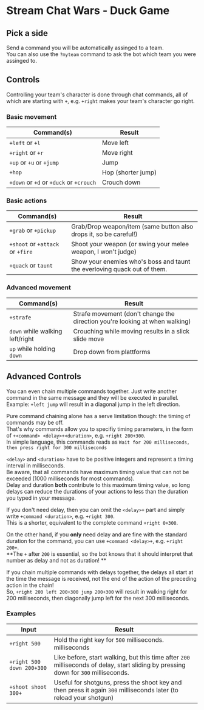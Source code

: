 # Stream Chat Wars - Duck Game

## Pick a side

Send a command you will be automatically assinged to a team. \
You can also use the `?myteam` command to ask the bot which team you were assinged to.

## Controls

Controlling your team's character is done through chat commands,
all of which are starting with `+`, e.g. `+right` makes your team's character go right.

### Basic movement

| Command(s)                              | Result             |
|-----------------------------------------|--------------------|
| `+left` or `+l`                         | Move left          |
| `+right` or `+r`                        | Move right         |
| `+up` or `+u` or `+jump`                | Jump               |
| `+hop`                                  | Hop (shorter jump) |
| `+down` or `+d` or `+duck` or `+crouch` | Crouch down        |

### Basic actions

| Command(s)                       | Result                                                                   |
|----------------------------------|--------------------------------------------------------------------------|
| `+grab` or `+pickup`             | Grab/Drop weapon/item (same button also drops it, so be careful!)        |
| `+shoot` or `+attack` or `+fire` | Shoot your weapon (or swing your melee weapon, I won't judge)            |
| `+quack` or `taunt`              | Show your enemies who's boss and taunt the everloving quack out of them. |

### Advanced movement

| Command(s)                      | Result                                                                      |
|---------------------------------|-----------------------------------------------------------------------------|
| `+strafe`                       | Strafe movement (don't change the direction you're looking at when walking) |
| `down` while walking left/right | Crouching while moving results in a slick slide move                        |
| `up` while holding `down`       | Drop down from plattforms                                                   |

## Advanced Controls

You can even chain multiple commands together.
Just write another command in the same message and they will be executed in parallel. \
Example: `+left jump` will result in a diagonal jump in the left direction.

Pure command chaining alone has a serve limitation though: the timing of commands may be off. \
That's why commands allow you to specifiy timing parameters, in the form of `+<command> <delay>+<duration>`,
e.g. `+right 200+300`. \
In simple language, this commands reads as `Wait for 200 milliseconds, then press right for 300 milliseconds`

`<delay>` and `<duration>` have to be positive integers and represent a timing interval in milliseconds. \
Be aware, that all commands have maximum timing value that can not be exceeded (1000 milliseconds for most commands). \
Delay and duration **both** contribute to this maximum timing value, so long delays can reduce the durations of your
actions to less than the duration you typed in your message.

If you don't need delay, then you can omit the `<delay>+` part and simply write `+command <duration>`,
e.g. `+right 300`. \
This is a shorter, equivalent to the complete command `+right 0+300`.

On the other hand, if you **only** need delay and are fine with the standard duration for the command, you can
use `+command <delay>+`, e.g. `+right 200+`. \
**The `+` after `200` is essential, so the bot knows that it should interpret that number as delay and not as duration!
**

If you chain multiple commands with delays together, the delays all start at the time the message is received, not the
end of the action of the preceding action in the chain! \
So, `+right 200 left 200+300 jump 200+300` will result in walking right for 200 milliseconds, then diagonally jump left
for the next 300 milliseconds.

### Examples

| Input                     | Result                                                                                                                              |
|---------------------------|-------------------------------------------------------------------------------------------------------------------------------------|
| `+right 500`              | Hold the right key for `500` milliseconds. milliseconds                                                                             |
| `+right 500 down 200+300` | Like before, start walking, but this time after `200` milliseconds of delay, start sliding by pressing down for `300` milliseconds. |
| `+shoot shoot 300+`       | Useful for shotguns, press the shoot key and then press it again `300` milliseconds later (to reload your shotgun)                  |
